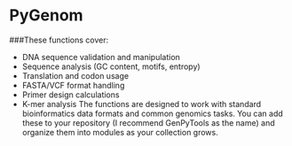 # PyGenom

###These functions cover:
- DNA sequence validation and manipulation
- Sequence analysis (GC content, motifs, entropy)
- Translation and codon usage
- FASTA/VCF format handling
- Primer design calculations
- K-mer analysis
The functions are designed to work with standard bioinformatics data formats and common genomics tasks. You can add these to your repository (I recommend GenPyTools as the name) and organize them into modules as your collection grows.
